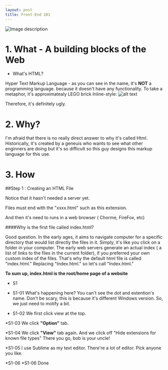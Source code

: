```yaml
---
layout: post
title: Front-End 101
---
```

![Image description](/images/https://github.com/Homchangedavid/homchangedavid.github.io/blob/master/images/Front-End%20Web.png)



# 1. What - A building blocks of the Web
* What's HTML?

Hyper Text Markup Language - as you can see in the name, it's **NOT** a programming language. because it doesn't have any functionality. 
To take a metaphor, it's approximatealy LEGO brick
Inline-style: 
![alt text](https://github.com/Homchangedavid/homchangedavid.github.io/blob/master/images/LEGO_brick.png "Foundation")

Therefore, it's definitely ugly.

# 2. Why?

I'm afraid that there is no really direct answer to why it's called Html. Historically, it's created by a geneuis who wants to see 
what other enginners are doing but it's so difficult so this guy designs this markup language for this use.

# 3. How

##Step 1 : Creating an HTML File

Notice that it hasn't needed a server yet.

Files must end with the "xxxx.html" such as this extension.

And then it's need to runs in a web browser ( Chorme, FireFox, etc)

####Why is the first file called index.html?

Good question. In the early ages, it aims to navigate computer for a specific directory that would list directly the files in it.
Simply, it's like you click on a folder in your computer. The early web servers generate an actual index ( a list of links to the files
in the current folder), if you preferred your own custom index of the files. That's why the default html file is called "index.html." 
Replacing "Index.html." so let's call "Index.html." 

**To sum up, index.html is the root/home page of a website**

* S1

* S1-01
What's happening here? You can't see the dot and extention's name. Don't be scary, this is because it's different Windows version.
So, we just need to motify a bit. 

* S1-02
We first click view at the top. 

*S1-03
We click **"Option"** tab.

*S1-04
We click **"View"** tab again. And we click off "Hide extensions for known file types"  There you go, bob is your uncle!

*S1-05
I use Sublime as my text editor. There're a lot of editor. Pick anyone you like.

*S1-06
*S1-06
Done
